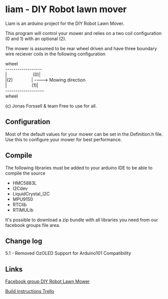 # liam - DIY Robot lawn mover 

Liam is an arduino project for the DIY Robot Lawn Mover. 

This program will control your mower and relies on a two coil
configuration (0 and 1) with an optional (2). 
   
The mower is assumed to be rear wheel driven and have three 
boundary wire reciever coils in the following configuration
   
<div>
     wheel<br/>
    ------------------<br/>
   |&nbsp;&nbsp;&nbsp;&nbsp;&nbsp;&nbsp;&nbsp;&nbsp;&nbsp;&nbsp;&nbsp;&nbsp;&nbsp;&nbsp;&nbsp;&nbsp;&nbsp;&nbsp;&nbsp;&nbsp; (0)|<br/>
   |(2)&nbsp;&nbsp;&nbsp;&nbsp;&nbsp;&nbsp;&nbsp;&nbsp;&nbsp;&nbsp;&nbsp;&nbsp;&nbsp;&nbsp;&nbsp;|  ----> Mowing direction<br/>
   |&nbsp;&nbsp;&nbsp;&nbsp;&nbsp;&nbsp;&nbsp;&nbsp;&nbsp;&nbsp;&nbsp;&nbsp;&nbsp;&nbsp;&nbsp;&nbsp;&nbsp;&nbsp;&nbsp;&nbsp;(1)|</br>
    -------------------</br>
     wheel</br>
</div>

(c) Jonas Forssell & team
Free to use for all.

Configuration
------
Most of the default values for your mower can be set in the 
Definition.h file. Use this to configure your mower for best
performance.

	
Compile
------
The following libraries must be added to your arduino IDE to be able to compile the source
  
  * HMC5883L
  * I2Cdev
  * LiquidCrystal_I2C
  * MPU9150
  * RTClib
  * RTIMULib

  It's possible to download a zip bundle with all libraries you need from our facebook groups file area. 

Change log
------
5.1  - Removed OzOLED Support for Arduino101 Compatibility

Links
------
[Facebook group DIY Robot Lawn Mower](https://www.facebook.com/groups/319588508137220/)

[Build instructions Trello](https://trello.com/b/gYQjoWY5/liam)
